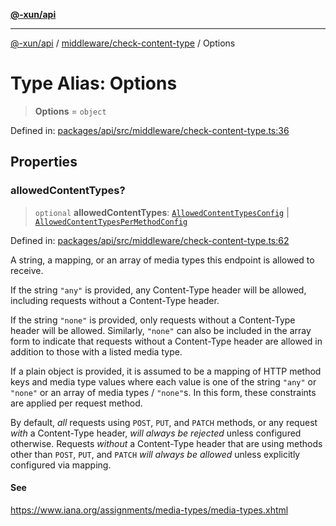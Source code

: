 [**@-xun/api**](../../../README.md)

***

[@-xun/api](../../../README.md) / [middleware/check-content-type](../README.md) / Options

# Type Alias: Options

> **Options** = `object`

Defined in: [packages/api/src/middleware/check-content-type.ts:36](https://github.com/Xunnamius/api-utils/blob/f159b4026fbac8d4de769d2a9e8cfaddf85d9e96/packages/api/src/middleware/check-content-type.ts#L36)

## Properties

### allowedContentTypes?

> `optional` **allowedContentTypes**: [`AllowedContentTypesConfig`](AllowedContentTypesConfig.md) \| [`AllowedContentTypesPerMethodConfig`](AllowedContentTypesPerMethodConfig.md)

Defined in: [packages/api/src/middleware/check-content-type.ts:62](https://github.com/Xunnamius/api-utils/blob/f159b4026fbac8d4de769d2a9e8cfaddf85d9e96/packages/api/src/middleware/check-content-type.ts#L62)

A string, a mapping, or an array of media types this endpoint is
allowed to receive.

If the string `"any"` is provided, any Content-Type header will be allowed,
including requests without a Content-Type header.

If the string `"none"` is provided, only requests without a Content-Type
header will be allowed. Similarly, `"none"` can also be included in the
array form to indicate that requests without a Content-Type header are
allowed in addition to those with a listed media type.

If a plain object is provided, it is assumed to be a mapping of HTTP method
keys and media type values where each value is one of the string `"any"` or
`"none"` or an array of media types / `"none"`s. In this form, these
constraints are applied per request method.

By default, _all_ requests using `POST`, `PUT`, and `PATCH` methods, or any
request _with_ a Content-Type header, _will always be rejected_ unless
configured otherwise. Requests _without_ a Content-Type header that are
using methods other than `POST`, `PUT`, and `PATCH` _will always be
allowed_ unless explicitly configured via mapping.

#### See

https://www.iana.org/assignments/media-types/media-types.xhtml
